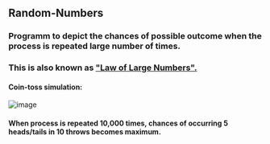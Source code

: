 ## Random-Numbers
### Programm to depict the chances of possible outcome when the process is repeated large number of times.
### This is also known as  <a href="https://en.wikipedia.org/wiki/Law_of_large_numbers">  "Law of Large Numbers". </a>
#### Coin-toss simulation:
![image](https://user-images.githubusercontent.com/47412487/77350564-b6d73080-6d62-11ea-82da-0611f7a6790c.PNG
)

#### When process is repeated 10,000 times, chances of occurring 5 heads/tails in 10 throws becomes maximum.

